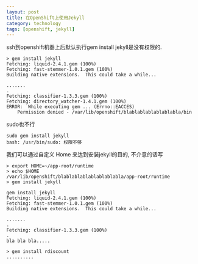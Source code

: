 ```yaml
---
layout: post
title: 在OpenShift上使用Jekyll
category: technology
tags: [openshift, jekyll]
---
```




ssh到openshift机器上后默认执行gem install jekyll是没有权限的.

    > gem install jekyll
    Fetching: liquid-2.4.1.gem (100%)
    Fetching: fast-stemmer-1.0.1.gem (100%)
    Building native extensions.  This could take a while...

    .......
    .
    Fetching: classifier-1.3.3.gem (100%)
    Fetching: directory_watcher-1.4.1.gem (100%)
    ERROR:  While executing gem ... (Errno::EACCES)
        Permission denied - /var/lib/openshift/blablablablablablabla/bin

sudo也不行

    sudo gem install jekyll
    bash: /usr/bin/sudo: 权限不够

我们可以通过自定义 Home 来达到安装jekyll的目的, 不介意的话写

    > export HOME=~/app-root/runtime
    > echo $HOME
    /var/lib/openshift/blablablablablablablabla/app-root/runtime
    > gem install jekyll

    gem install jekyll
    Fetching: liquid-2.4.1.gem (100%)
    Fetching: fast-stemmer-1.0.1.gem (100%)
    Building native extensions.  This could take a while...

    .......
    .
    Fetching: classifier-1.3.3.gem (100%)
    .
    bla bla bla.....

    > gem install rdiscount
    ..........
